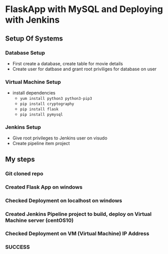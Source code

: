 # FlaskApp with MySQL and Deploying with Jenkins

## Setup Of Systems
### Database Setup 
- First create a database, create table for movie details
- Create user for datbase and grant root priviliges for database on user
  
### Virtual Machine Setup
- install dependencies
  - `yum install python3 python3-pip3`
  - `pip install cryptography`
  - `pip install flask`
  - `pip install pymysql`

### Jenkins Setup
- Give root privileges to Jenkins user on visudo
- Create pipeline item project

## My steps
### Git cloned repo
### Created Flask App on windows
### Checked Deployment on localhost on windows
### Created Jenkins Pipeline project to build, deploy on Virtual Machine server (centOS10)
### Checked Deployment on VM (Virtual Machine) IP Address
### SUCCESS
